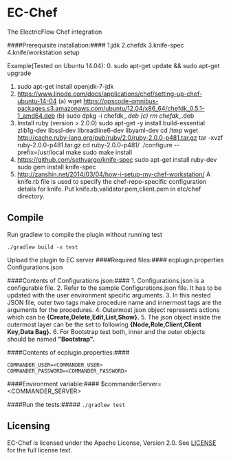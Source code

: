 EC-Chef
============

The ElectricFlow Chef integration

####Prerequisite installation:####
    1.jdk
    2.chefdk
    3.knife-spec
    4.knife/workstation setup

Example(Tested on Ubuntu 14.04):
0. sudo apt-get update && sudo apt-get upgrade
1. sudo apt-get install openjdk-7-jdk
2. https://www.linode.com/docs/applications/chef/setting-up-chef-ubuntu-14-04
   (a) wget https://opscode-omnibus-packages.s3.amazonaws.com/ubuntu/12.04/x86_64/chefdk_0.5.1-1_amd64.deb
   (b) sudo dpkg -i chefdk_*.deb
   (c) rm chefdk_*.deb
4. Install ruby (version > 2.0.0)
   sudo apt-get -y install build-essential zlib1g-dev libssl-dev libreadline6-dev libyaml-dev
   cd /tmp
   wget http://cache.ruby-lang.org/pub/ruby/2.0/ruby-2.0.0-p481.tar.gz
   tar -xvzf ruby-2.0.0-p481.tar.gz
   cd ruby-2.0.0-p481/
   ./configure --prefix=/usr/local
   make
   sudo make install
5. https://github.com/sethvargo/knife-spec
   sudo apt-get install ruby-dev
   sudo gem install knife-spec
6. http://zanshin.net/2014/03/04/how-i-setup-my-chef-workstation/
   A knife.rb file is used to specify the chef-repo-specific configuration details for knife.
   Put knife.rb,validator.pem,client.pem in etc/chef directory.

## Compile ##

Run gradlew to compile the plugin without running test

`./gradlew build -x test`

Upload the plugin to EC server
####Required files:####
    ecplugin.properties
    Configurations.json

####Contents of Configurations.json:####
    1. Configurations.json is a configurable file.
    2. Refer to the sample Configurations.json file. It has to be updated with the user environment specific arguments.
    3. In this nested JSON file, outer two tags make procedure name and innermost  tags are the arguments for the procedures.
    4. Outermost json object represents actions which can be **{Create,Delete,Edit,List,Show}.**
    5. The json object inside the outermost layer can be the set to following **{Node,Role,Client,Client Key,Data Bag}.** 
    6. For Bootstrap test both, inner and the outer objects should be named **"Bootstrap".**


####Contents of ecplugin.properties:####

    COMMANDER_USER=<COMMANDER_USER>
    COMMANDER_PASSWORD=<COMMANDER_PASSWORD>


####Environment variable:####
    $commanderServer=<COMMANDER_SERVER>

####Run the tests:#####
`./gradlew test`

## Licensing ##
EC-Chef is licensed under the Apache License, Version 2.0. See [LICENSE](https://github.com/electric-cloud/EC-Chef/blob/master/LICENSE) for the full license text.
